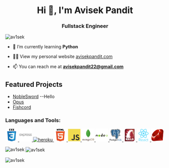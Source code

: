 <h1 align="center">Hi 👋, I'm Avisek Pandit</h1>
<h3 align="center">Fullstack Engineer</h3>

<p align="left"> <img src="https://komarev.com/ghpvc/?username=av1sek&label=Profile%20views&color=0e75b6&style=flat" alt="av1sek" /> </p>

- 🌱 I’m currently learning **Python**

- 👨‍💻 View my personal website [avisekpandit.com](avisekpandit.com)

- 📫 You can reach me at **avisekpandit22@gmail.com**

## Featured Projects

- [NobleSword](https://av1sek.github.io/NobleSword/)
--Hello
- [Opus](https://opus.onrender.com/)
- [Fishcord](https://fishcord.herokuapp.com/)

<h3 align="left">Languages and Tools:</h3>
<p align="left"> <a href="https://www.w3schools.com/css/" target="_blank" rel="noreferrer"> <img src="https://raw.githubusercontent.com/devicons/devicon/master/icons/css3/css3-original-wordmark.svg" alt="css3" width="40" height="40"/> </a> <a href="https://expressjs.com" target="_blank" rel="noreferrer"> <img src="https://raw.githubusercontent.com/devicons/devicon/master/icons/express/express-original-wordmark.svg" alt="express" width="40" height="40"/> </a> <a href="https://heroku.com" target="_blank" rel="noreferrer"> <img src="https://www.vectorlogo.zone/logos/heroku/heroku-icon.svg" alt="heroku" width="40" height="40"/> </a> <a href="https://www.w3.org/html/" target="_blank" rel="noreferrer"> <img src="https://raw.githubusercontent.com/devicons/devicon/master/icons/html5/html5-original-wordmark.svg" alt="html5" width="40" height="40"/> </a> <a href="https://developer.mozilla.org/en-US/docs/Web/JavaScript" target="_blank" rel="noreferrer"> <img src="https://raw.githubusercontent.com/devicons/devicon/master/icons/javascript/javascript-original.svg" alt="javascript" width="40" height="40"/> </a> <a href="https://www.mongodb.com/" target="_blank" rel="noreferrer"> <img src="https://raw.githubusercontent.com/devicons/devicon/master/icons/mongodb/mongodb-original-wordmark.svg" alt="mongodb" width="40" height="40"/> </a> <a href="https://nodejs.org" target="_blank" rel="noreferrer"> <img src="https://raw.githubusercontent.com/devicons/devicon/master/icons/nodejs/nodejs-original-wordmark.svg" alt="nodejs" width="40" height="40"/> </a> <a href="https://www.postgresql.org" target="_blank" rel="noreferrer"> <img src="https://raw.githubusercontent.com/devicons/devicon/master/icons/postgresql/postgresql-original-wordmark.svg" alt="postgresql" width="40" height="40"/> </a> <a href="https://rubyonrails.org" target="_blank" rel="noreferrer"> <img src="https://raw.githubusercontent.com/devicons/devicon/master/icons/rails/rails-original-wordmark.svg" alt="rails" width="40" height="40"/> </a> <a href="https://reactjs.org/" target="_blank" rel="noreferrer"> <img src="https://raw.githubusercontent.com/devicons/devicon/master/icons/react/react-original-wordmark.svg" alt="react" width="40" height="40"/> </a> <a href="https://www.ruby-lang.org/en/" target="_blank" rel="noreferrer"> <img src="https://raw.githubusercontent.com/devicons/devicon/master/icons/ruby/ruby-original.svg" alt="ruby" width="40" height="40"/> </a> </p>

<p><img align="left" src="https://github-readme-stats.vercel.app/api/top-langs?username=av1sek&show_icons=true&locale=en&layout=compact" alt="av1sek" /></p>

<p>&nbsp;<img align="center" src="https://github-readme-stats.vercel.app/api?username=av1sek&show_icons=true&locale=en" alt="av1sek" /></p>

<p><img align="center" src="https://github-readme-streak-stats.herokuapp.com/?user=av1sek&" alt="av1sek" /></p>
